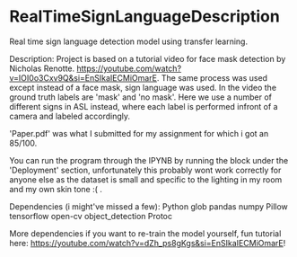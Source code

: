 # RealTimeSignLanguageDescription
Real time sign language detection model using transfer learning.

Description:
Project is based on a tutorial video for face mask detection by Nicholas Renotte. https://youtube.com/watch?v=IOI0o3Cxv9Q&si=EnSIkaIECMiOmarE.
The same process was used except instead of a face mask, sign language was used. In the video the ground truth labels are 'mask' and 'no mask'. 
Here we use a number of different signs in ASL instead, where each label is performed infront of a camera and labeled accordingly.

'Paper.pdf' was what I submitted for my assignment for which i got an 85/100. 

You can run the program through the IPYNB by running the block under the 'Deployment' section, unfortunately this probably wont work correctly for anyone else as the dataset is small and specific to the lighting in my room and my own skin tone :( .

Dependencies (i might've missed a few): 
            Python
                glob
                pandas
                numpy
                Pillow
                tensorflow
                open-cv
                object_detection
             Protoc
             
More dependencies if you want to re-train the model yourself, fun tutorial here: https://youtube.com/watch?v=dZh_ps8gKgs&si=EnSIkaIECMiOmarE!

